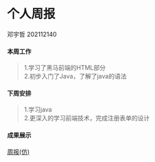 # 个人周报
邓宇哲 202112140

#### 本周工作
>1.学习了黑马前端的HTML部分  
2.初步入门了Java，了解了java的语法
#### 下周安排
>1.学习java  
2.更深入的学习前端技术，完成注册表单的设计  
#### 成果展示
<a href="src/周报模仿.html"> 周报(仿)</a>